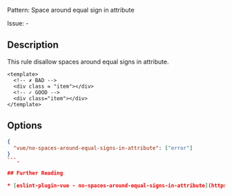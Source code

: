 Pattern: Space around equal sign in attribute

Issue: -

## Description

This rule disallow spaces around equal signs in attribute.

<eslint-code-block fix :rules="{'vue/no-spaces-around-equal-signs-in-attribute': ['error']}">

```vue
<template>
  <!-- ✗ BAD -->
  <div class = "item"></div>
  <!-- ✓ GOOD -->
  <div class="item"></div>
</template>
```

</eslint-code-block>

## Options

```json
{
  "vue/no-spaces-around-equal-signs-in-attribute": ["error"]
}
```.

## Further Reading

* [eslint-plugin-vue - no-spaces-around-equal-signs-in-attribute](https://eslint.vuejs.org/rules/no-spaces-around-equal-signs-in-attribute.html)
